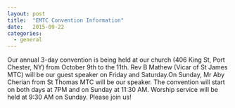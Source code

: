 ```yaml
---
layout: post
title:  "EMTC Convention Information"
date:   2015-09-22
categories: 
  - general
---
```


Our annual 3-day convention is being held at our church (406 King St, Port Chester, NY) from October 9th to the 11th.  Rev B Mathew (Vicar of St James MTC) will be our guest speaker on Friday and Saturday.On Sunday, Mr Aby Cherian from St Thomas MTC will be our speaker. The convention will start on both days at 7PM and on Sunday at 11:30 AM. Worship service will be held at 9:30 AM on Sunday. Please join us!